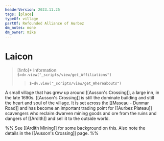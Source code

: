```yaml
---
headerVersion: 2023.11.25
tags: [place]
typeOf: village
partOf: Refounded Alliance of Aurbez
dm_notes: none
dm_owner: mike
---
```

# Laicon
>[!info]+ Information  
> `$=dv.view("_scripts/view/get_Affiliations")`  
>> `$=dv.view("_scripts/view/get_Whereabouts")`

A small village that has grew up around [[Ausson's Crossing]], a large inn, in the late 1690s. [[Ausson's Crossing]] is still the dominate building and still the heart and soul of the village. It is set across the [[Maseau - Dunmar Road]] and has become an important trading point for [[Aurbez Plateau]] scavengers who reclaim dwarven mining goods and ore from the ruins and dangers of [[Ardith]] and sell it to the outside world.

%% See [[Ardith Mining]] for some background on this. Also note the details in the [[Ausson's Crossing]] page.  %%